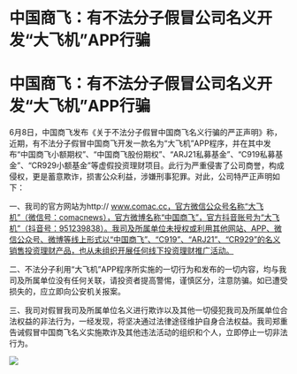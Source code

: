 # 中国商飞：有不法分子假冒公司名义开发“大飞机”APP行骗

# 中国商飞：有不法分子假冒公司名义开发“大飞机”APP行骗

6月8日，中国商飞发布《关于不法分子假冒中国商飞名义行骗的严正声明》称，近期，有不法分子假冒中国商飞开发一款名为“大飞机”APP程序，并在其中发布“中国商飞小额期权”、“中国商飞股份期权”、“ARJ21私募基金”、“C919私募基金”、“CR929小额基金”等虚假投资理财项目。此行为严重侵害了公司商誉，构成侵权，更是蓄意欺诈，损害公众利益，涉嫌刑事犯罪。对此，公司特严正声明如下：

一、我司的官方网站为http://
www.comac.cc，官方微信公众号名称“大飞机”（微信号：comacnews），官方微博名称“中国商飞”，官方抖音账号为“大飞机”（抖音号：951239838）。我司及所属单位未授权或利用其他网站、APP、微信公众号、微博等线上形式以“中国商飞”、“C919”、“ARJ21”、“CR929”的名义销售投资理财产品，也从未组织开展任何线下投资理财推广活动。

二、不法分子利用“大飞机”APP程序所实施的一切行为和发布的一切内容，均与我司及所属单位没有任何关联，请投资者提高警惕，谨慎区分，注意防骗。如已遭受损失的，应立即向公安机关报案。

三、我司对假冒我司及所属单位名义进行欺诈以及其他一切侵犯我司及所属单位合法权益的非法行为，一经发现，将坚决通过法律途径维护自身合法权益。我司郑重告诫假冒中国商飞名义实施欺诈及其他违法活动的组织和个人，立即停止一切非法行为。

![](https://inews.gtimg.com/om_bt/OlBefqs0mtNsU6DozrBigR_6exvQteZDNg6j1HOMUktuIAA/1000)

